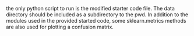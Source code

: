 the only python script to run is the modified starter code file. The data directory should be included as a subdirectory to the pwd. In addition to the modules used in the provided started code, some sklearn.metrics methods are also used for plotting a confusion matrix.